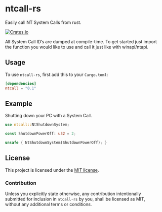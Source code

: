 # ntcall-rs

Easily call NT System Calls from rust.

[![Crates.io][crates-badge]][crates-url]

[crates-badge]: https://img.shields.io/crates/v/ntcall
[crates-url]: https://crates.io/crates/ntcall

All System Call ID’s are dumped at compile-time. To get started just import the function you would like to use and call it just like with winapi/ntapi.

## Usage
To use `ntcall-rs`, first add this to your `Cargo.toml`:

```toml
[dependencies]
ntcall = "0.1"
```
## Example
Shutting down your PC with a System Call.
```rust
use ntcall::NtShutdownSystem;

const ShutdownPowerOff: u32 = 2;

unsafe { NtShutdownSystem(ShutdownPowerOff); }
```
## License

This project is licensed under the [MIT license](LICENSE).

### Contribution

Unless you explicitly state otherwise, any contribution intentionally submitted
for inclusion in `ntcall-rs` by you, shall be licensed as MIT, without any additional
terms or conditions.
